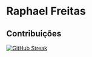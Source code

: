 # Raphael Freitas

## Contribuições

[![GitHub Streak](https://github-readme-streak-stats.herokuapp.com?user=jRaphaDev&theme=radical&date_format=j%20M%5B%20Y%5D&locale=pt-br&stroke=DD2727)](https://git.io/streak-stats)